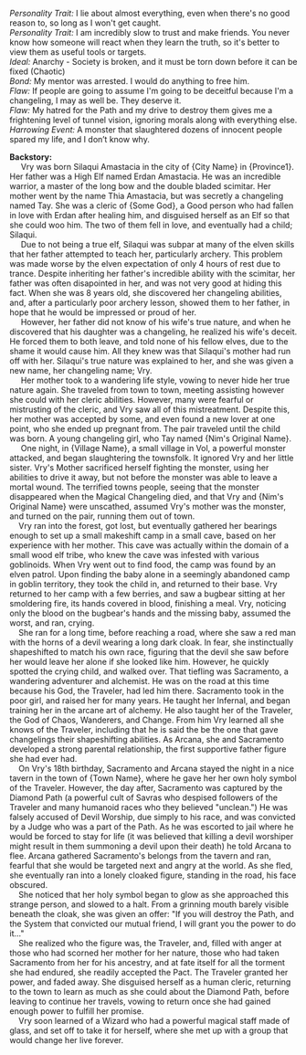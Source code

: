 *Personality Trait:* I lie about almost everything, even when there's no good reason to, so long as I won't get caught. \
*Personality Trait:* I am incredibly slow to trust and make friends. You never know how someone will react when they learn the truth, so it's better to view them as useful tools or targets. \
*Ideal:* Anarchy - Society is broken, and it must be torn down before it can be fixed (Chaotic) \
*Bond:* My mentor was arrested. I would do anything to free him. \
*Flaw:* If people are going to assume I'm going to be deceitful because I'm a changeling, I may as well be. They deserve it. \
*Flaw:* My hatred for the Path and my drive to destroy them gives me a frightening level of tunnel vision, ignoring morals along with everything else. \
*Harrowing Event:* A monster that slaughtered dozens of innocent people spared my life, and I don’t know why. 

**Backstory:** \
&nbsp;&nbsp;&nbsp;&nbsp; Vry was born Silaqui Amastacia in the city of {City Name} in {Province1}. Her father was a High Elf named Erdan Amastacia. He was an incredible warrior, a master of the long bow and the double bladed scimitar. Her mother went by the name Thia Amastacia, but was secretly a changeling named Tay. She was a cleric of {Some God}, a Good person who had fallen in love with Erdan after healing him, and disguised herself as an Elf so that she could woo him. The two of them fell in love, and eventually had a child; Silaqui. \
&nbsp;&nbsp;&nbsp;&nbsp; Due to not being a true elf, Silaqui was subpar at many of the elven skills that her father attempted to teach her, particularly archery. This problem was made worse by the elven expectation of only 4 hours of rest due to trance. Despite inheriting her father's incredible ability with the scimitar, her father was often disapointed in her, and was not very good at hiding this fact. When she was 8 years old, she discovered her changeling abilities, and, after a particularly poor archery lesson, showed them to her father, in hope that he would be impressed or proud of her. \
&nbsp;&nbsp;&nbsp;&nbsp; However, her father did not know of his wife's true nature, and when he discovered that his daughter was a changeling, he realized his wife's deceit. He forced them to both leave, and told none of his fellow elves, due to the shame it would cause him. All they knew was that Silaqui's mother had run off with her. Silaqui's true nature was explained to her, and she was given a new name, her changeling name; Vry. \
&nbsp;&nbsp;&nbsp;&nbsp; Her mother took to a wandering life style, vowing to never hide her true nature again. She traveled from town to town, meeting assisting however she could with her cleric abilities. However, many were fearful or mistrusting of the cleric, and Vry saw all of this mistreatment. Despite this, her mother was accepted by some, and even found a new lover at one point, who she ended up pregnant from. The pair traveled until the child was born. A young changeling girl, who Tay named {Nim's Original Name}. \
&nbsp;&nbsp;&nbsp;&nbsp; One night, in {Village Name}, a small village in Vol, a powerful monster attacked, and began slaughtering the townsfolk. It ignored Vry and her little sister. Vry's Mother sacrificed herself fighting the monster, using her abilities to drive it away, but not before the monster was able to leave a mortal wound. The terrified towns people, seeing that the monster disappeared when the Magical Changeling died, and that Vry and {Nim's Original Name} were unscathed, assumed Vry's mother was the monster, and turned on the pair, running them out of town. \
&nbsp;&nbsp;&nbsp;&nbsp;Vry ran into the forest, got lost, but eventually gathered her bearings enough to set up a small makeshift camp in a small cave, based on her experience with her mother. This cave was actually within the domain of a small wood elf tribe, who knew the cave was infested with various goblinoids. When Vry went out to find food, the camp was found by an elven patrol. Upon finding the baby alone in a seemingly abandoned camp in goblin territory, they took the child in, and returned to their base. Vry returned to her camp with a few berries, and saw a bugbear sitting at her smoldering fire, its hands covered in blood, finishing a meal. Vry, noticing only the blood on the bugbear's hands and the missing baby, assumed the worst, and ran, crying. \
&nbsp;&nbsp;&nbsp;&nbsp;She ran for a long time, before reaching a road, where she saw a red man with the horns of a devil wearing a long dark cloak. In fear, she instinctually shapeshifted to match his own race, figuring that the devil she saw before her would leave her alone if she looked like him. However, he quickly spotted the crying child, and walked over. That tiefling was Sacramento, a wandering adventurer and alchemist. He was on the road at this time because his God, the Traveler, had led him there. Sacramento took in the poor girl, and raised her for many years. He taught her Infernal, and began training her in the arcane art of alchemy. He also taught her of the Traveler, the God of Chaos, Wanderers, and Change. From him Vry learned all she knows of the Traveler, including that he is said the be the one that gave changelings their shapeshifting abilities. As Arcana, she and Sacramento developed a strong parental relationship, the first supportive father figure she had ever had. \
&nbsp;&nbsp;&nbsp;&nbsp;On Vry's 18th birthday, Sacramento and Arcana stayed the night in a nice tavern in the town of {Town Name}, where he gave her her own holy symbol of the Traveler. However, the day after, Sacramento was captured by the Diamond Path (a powerful cult of Savras who despised followers of the Traveler and many humanoid races who they believed "unclean.") He was falsely accused of Devil Worship, due simply to his race, and was convicted by a Judge who was a part of the Path. As he was escorted to jail where he would be forced to stay for life (it was believed that killing a devil worshiper might result in them summoning a devil upon their death) he told Arcana to flee. Arcana gathered Sacramento's belongs from the tavern and ran, fearful that she would be targeted next and angry at the world. As she fled, she eventually ran into a lonely cloaked figure, standing in the road, his face obscured. \
&nbsp;&nbsp;&nbsp;&nbsp;She noticed that her holy symbol began to glow as she approached this strange person, and slowed to a halt. From a grinning mouth barely visible beneath the cloak, she was given an offer: "If you will destroy the Path, and the System that convicted our mutual friend, I will grant you the power to do it..." \
&nbsp;&nbsp;&nbsp;&nbsp;She realized who the figure was, the Traveler, and, filled with anger at those who had scorned her mother for her nature, those who had taken Sacramento from her for his ancestry, and at fate itself for all the torment she had endured, she readily accepted the Pact. The Traveler granted her power, and faded away. She disguised herself as a human cleric, returning to the town to learn as much as she could about the Diamond Path, before leaving to continue her travels, vowing to return once she had gained enough power to fulfill her promise. \
&nbsp;&nbsp;&nbsp;&nbsp;Vry soon learned of a Wizard who had a powerful magical staff made of glass, and set off to take it for herself, where she met up with a group that would change her live forever. 
